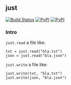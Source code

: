 ## just

[![Build Status](https://travis-ci.org/kootenpv/just.svg?branch=master)](https://travis-ci.org/kootenpv/just)
[![PyPI](https://img.shields.io/pypi/v/just.svg?style=flat-square)](https://pypi.python.org/pypi/just/)
[![PyPI](https://img.shields.io/pypi/pyversions/just.svg?style=flat-square)](https://pypi.python.org/pypi/just/)

### Intro

`just.read` a file like:

    txt = just.read("bla.txt")
    json = just.read("bla.json")

`just.write` a file like:

    just.write(txt, "bla.txt")
    just.write(json, "bla.json")
